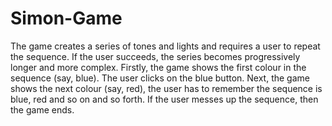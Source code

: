 # Simon-Game
The game creates a series of tones and lights and requires a user to repeat the sequence. If the user succeeds, the series becomes progressively longer and more complex.
Firstly, the game shows the first colour in the sequence (say, blue). The user clicks on the blue button.
Next, the game shows the next colour (say, red), the user has to remember the sequence is blue, red and so on and so forth.
If the user messes up the sequence, then the game ends.

